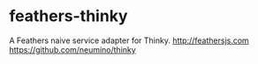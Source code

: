 # feathers-thinky
A Feathers naive service adapter for Thinky. http://feathersjs.com   https://github.com/neumino/thinky
